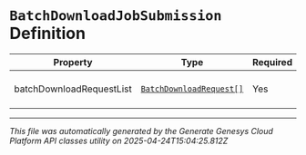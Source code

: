 # `BatchDownloadJobSubmission` Definition

| Property | Type | Required | Description |
|----------|------|----------|-------------|
| batchDownloadRequestList | [`BatchDownloadRequest[]`](batchdownloadrequest-definition.md) | Yes | List of up to 100 items requested |

---

*This file was automatically generated by the Generate Genesys Cloud Platform API classes utility on 2025-04-24T15:04:25.812Z*